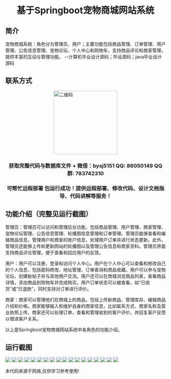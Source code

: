 <p><h1 align="center">基于Springboot宠物商城网站系统</h1></p>

## 简介
宠物商城系统：角色分为管理员、用户；主要功能包括商品管理、订单管理、用户管理、公告信息管理、宠物论坛、个人中心和购物车，支持商品评论和商家管理，提供丰富的互动与管理功能。    --计算机毕业设计源码；毕设源码；java毕业设计源码


## 联系方式
<img src="https://bs-1329754181.cos.ap-shanghai.myqcloud.com/wx.jpg" alt="二维码" style="display: block; margin: 0 auto;" width="200px">
<p><h3 align="center">获取完整代码与数据库文件 + 微信：bysj5151 QQ: 86050149 QQ群: 783742310</h3></p>
<p><h3 align="center">可帮忙远程部署 包运行成功！提供远程部署、修改代码、设计文档指导、代码讲解等服务！</h3></p>

## 功能介绍（完整见运行截图）
管理员：管理员可以访问和管理后台功能，包括商品管理、用户管理、商家管理、宠物论坛管理、公告信息管理、轮播图信息管理和订单管理。管理员能够查看和编辑商品信息，管理用户和商家的账户信息，处理用户订单并进行状态更新。此外，管理员还能够上传和更新网站的轮播图以及管理公告信息和商家资料。管理员界面支持商品评论管理，便于查看和回应用户的反馈。  
   
用户：用户可以注册、登录和访问个人中心。用户在个人中心可以查看和修改自己的个人信息，包括密码修改、地址管理、订单查询和商品收藏。用户可以参与宠物论坛，创建新帖子并与其他用户交流。用户还可以在商城浏览商品列表，查看商品详情，添加商品到购物车并完成购买。用户订单状态可以被查看，如“已收货”或“已退款”，同时支持对订单进行评价。  
   
商家：商家可以管理他们在商城上的商品，包括上传新商品、管理库存、编辑商品介绍和价格。商家能够输入和维护自身的商家信息，比如联系方式、商家名称及营业执照上传。商家还可以处理订单，查看和管理收到的客户评价，并回复客户反馈以增进客户关系。  

以上是Springboot宠物商城网站系统中各角色的功能介绍。


## 运行截图
![](https://bs-1329754181.cos.ap-shanghai.myqcloud.com/spring/PetShopWebsiteSystem/img/001.jpg)
![](https://bs-1329754181.cos.ap-shanghai.myqcloud.com/spring/PetShopWebsiteSystem/img/002.jpg)
![](https://bs-1329754181.cos.ap-shanghai.myqcloud.com/spring/PetShopWebsiteSystem/img/003.jpg)
![](https://bs-1329754181.cos.ap-shanghai.myqcloud.com/spring/PetShopWebsiteSystem/img/004.jpg)
![](https://bs-1329754181.cos.ap-shanghai.myqcloud.com/spring/PetShopWebsiteSystem/img/005.jpg)
![](https://bs-1329754181.cos.ap-shanghai.myqcloud.com/spring/PetShopWebsiteSystem/img/006.jpg)
![](https://bs-1329754181.cos.ap-shanghai.myqcloud.com/spring/PetShopWebsiteSystem/img/007.jpg)
![](https://bs-1329754181.cos.ap-shanghai.myqcloud.com/spring/PetShopWebsiteSystem/img/008.jpg)
![](https://bs-1329754181.cos.ap-shanghai.myqcloud.com/spring/PetShopWebsiteSystem/img/009.jpg)
![](https://bs-1329754181.cos.ap-shanghai.myqcloud.com/spring/PetShopWebsiteSystem/img/010.jpg)
![](https://bs-1329754181.cos.ap-shanghai.myqcloud.com/spring/PetShopWebsiteSystem/img/011.jpg)
![](https://bs-1329754181.cos.ap-shanghai.myqcloud.com/spring/PetShopWebsiteSystem/img/012.jpg)
![](https://bs-1329754181.cos.ap-shanghai.myqcloud.com/spring/PetShopWebsiteSystem/img/013.jpg)
![](https://bs-1329754181.cos.ap-shanghai.myqcloud.com/spring/PetShopWebsiteSystem/img/014.jpg)
![](https://bs-1329754181.cos.ap-shanghai.myqcloud.com/spring/PetShopWebsiteSystem/img/015.jpg)
![](https://bs-1329754181.cos.ap-shanghai.myqcloud.com/spring/PetShopWebsiteSystem/img/016.jpg)
![](https://bs-1329754181.cos.ap-shanghai.myqcloud.com/spring/PetShopWebsiteSystem/img/017.jpg)
![](https://bs-1329754181.cos.ap-shanghai.myqcloud.com/spring/PetShopWebsiteSystem/img/018.jpg)

<p>本代码来源于网络,仅供学习参考使用!</p>

